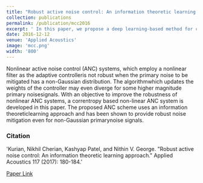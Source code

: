 ```yaml
---
title: "Robust active noise control: An information theoretic learning approach"
collection: publications
permalink: /publication/mcc2016
excerpt: ' In this paper, we propose a deep learning-based method for classification of H&E stained breast tissue images released for BACH challenge by deep learning and provide an efficient patch-sampling strategy.'
date: 2016-12-12
venue: 'Applied Acoustics'
image: 'mcc.png'
width: '800'
---
```

Nonlinear active noise control (ANC) systems, which employ a nonlinear filter as the adaptive controlleris not robust when the primary noise to be mitigated has a non-Gaussian distribution. The algorithmwhich updates the weights of the controller may even diverge for some higher magnitude primary noisesignals. With an objective to improve the robustness of nonlinear ANC systems, a correntropy based non-linear ANC system is developed in this paper. The proposed ANC scheme uses an information theoreticlearning approach and has been shown to provide robust noise mitigation even for non-Gaussian primarynoise signals.

### Citation
'Kurian, Nikhil Cherian, Kashyap Patel, and Nithin V. George. "Robust active noise control: An information theoretic learning approach." Applied Acoustics 117 (2017): 180-184.'

[Paper Link](https://www.sciencedirect.com/science/article/pii/S0003682X16303802#:~:text=With%20an%20objective%20to%20improve,non%2DGaussian%20primary%20noise%20signals.)
